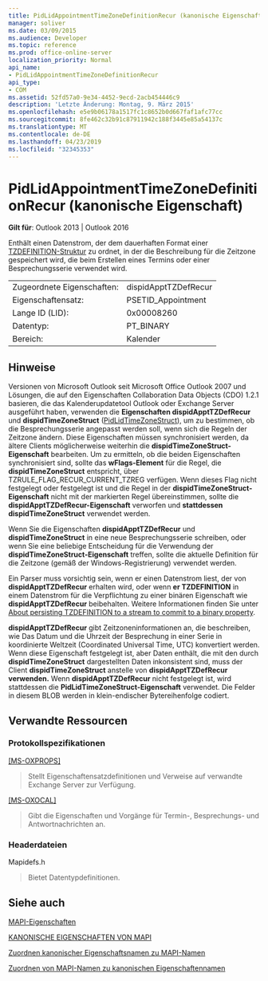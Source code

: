 ```yaml
---
title: PidLidAppointmentTimeZoneDefinitionRecur (kanonische Eigenschaft)
manager: soliver
ms.date: 03/09/2015
ms.audience: Developer
ms.topic: reference
ms.prod: office-online-server
localization_priority: Normal
api_name:
- PidLidAppointmentTimeZoneDefinitionRecur
api_type:
- COM
ms.assetid: 52fd57a0-9e34-4452-9ecd-2acb454446c9
description: 'Letzte Änderung: Montag, 9. März 2015'
ms.openlocfilehash: e5e9b06178a1517fc1c8652b0d667faf1afc77cc
ms.sourcegitcommit: 8fe462c32b91c87911942c188f3445e85a54137c
ms.translationtype: MT
ms.contentlocale: de-DE
ms.lasthandoff: 04/23/2019
ms.locfileid: "32345353"
---
```

# <a name="pidlidappointmenttimezonedefinitionrecur-canonical-property"></a>PidLidAppointmentTimeZoneDefinitionRecur (kanonische Eigenschaft)

  
  
**Gilt für**: Outlook 2013 | Outlook 2016 
  
Enthält einen Datenstrom, der dem dauerhaften Format einer [TZDEFINITION-Struktur](https://msdn.microsoft.com/library/0ae21571-2299-6407-807c-428668bb6798%28Office.15%29.aspx) zu ordnet, in der die Beschreibung für die Zeitzone gespeichert wird, die beim Erstellen eines Termins oder einer Besprechungsserie verwendet wird. 
  
|||
|:-----|:-----|
|Zugeordnete Eigenschaften:  <br/> |dispidApptTZDefRecur  <br/> |
|Eigenschaftensatz:  <br/> |PSETID_Appointment  <br/> |
|Lange ID (LID):  <br/> |0x00008260  <br/> |
|Datentyp:  <br/> |PT_BINARY  <br/> |
|Bereich:  <br/> |Kalender  <br/> |
   
## <a name="remarks"></a>Hinweise

Versionen von Microsoft Outlook seit Microsoft Office Outlook 2007 und Lösungen, die auf den Eigenschaften Collaboration Data Objects (CDO) 1.2.1 basieren, die das Kalenderupdatetool Outlook oder Exchange Server ausgeführt haben, verwenden die **Eigenschaften dispidApptTZDefRecur** und **dispidTimeZoneStruct** ([PidLidTimeZoneStruct](pidlidtimezonestruct-canonical-property.md)), um zu bestimmen, ob die Besprechungsserie angepasst werden soll, wenn sich die Regeln der Zeitzone ändern. Diese Eigenschaften müssen synchronisiert werden, da ältere Clients möglicherweise weiterhin die **dispidTimeZoneStruct-Eigenschaft** bearbeiten. Um zu ermitteln, ob die beiden Eigenschaften synchronisiert sind, sollte das **wFlags-Element** für die Regel, die **dispidTimeZoneStruct** entspricht, über TZRULE_FLAG_RECUR_CURRENT_TZREG verfügen. Wenn dieses Flag nicht festgelegt oder festgelegt ist und die Regel in der **dispidTimeZoneStruct-Eigenschaft** nicht mit der markierten Regel übereinstimmen, sollte die **dispidApptTZDefRecur-Eigenschaft** verworfen und **stattdessen dispidTimeZoneStruct** verwendet werden. 
  
Wenn Sie die Eigenschaften **dispidApptTZDefRecur** und **dispidTimeZoneStruct** in eine neue Besprechungsserie schreiben, oder wenn Sie eine beliebige Entscheidung für die Verwendung der **dispidTimeZoneStruct-Eigenschaft** treffen, sollte die aktuelle Definition für die Zeitzone (gemäß der Windows-Registrierung) verwendet werden. 
  
Ein Parser muss vorsichtig sein, wenn er einen Datenstrom liest, der von **dispidApptTZDefRecur** erhalten wird, oder wenn **er TZDEFINITION** in einem Datenstrom für die Verpflichtung zu einer binären Eigenschaft wie **dispidApptTZDefRecur** beibehalten. Weitere Informationen finden Sie unter [About persisting TZDEFINITION to a stream to commit to a binary property](https://msdn.microsoft.com/library/0dec535d-d48f-39a5-97d5-0bd109134b3b%28Office.15%29.aspx).
  
 **dispidApptTZDefRecur** gibt Zeitzoneninformationen an, die beschreiben, wie Das Datum und die Uhrzeit der Besprechung in einer Serie in koordinierte Weltzeit (Coordinated Universal Time, UTC) konvertiert werden. Wenn diese Eigenschaft festgelegt ist, aber Daten enthält, die mit den durch **dispidTimeZoneStruct** dargestellten Daten inkonsistent sind, muss der Client **dispidTimeZoneStruct** anstelle von **dispidApptTZDefRecur verwenden.** Wenn **dispidApptTZDefRecur** nicht festgelegt ist, wird stattdessen die **PidLidTimeZoneStruct-Eigenschaft** verwendet. Die Felder in diesem BLOB werden in klein-endischer Bytereihenfolge codiert. 
  
## <a name="related-resources"></a>Verwandte Ressourcen

### <a name="protocol-specifications"></a>Protokollspezifikationen

[[MS-OXPROPS]](https://msdn.microsoft.com/library/f6ab1613-aefe-447d-a49c-18217230b148%28Office.15%29.aspx)
  
> Stellt Eigenschaftensatzdefinitionen und Verweise auf verwandte Exchange Server zur Verfügung.
    
[[MS-OXOCAL]](https://msdn.microsoft.com/library/09861fde-c8e4-4028-9346-e7c214cfdba1%28Office.15%29.aspx)
  
> Gibt die Eigenschaften und Vorgänge für Termin-, Besprechungs- und Antwortnachrichten an.
    
### <a name="header-files"></a>Headerdateien

Mapidefs.h
  
> Bietet Datentypdefinitionen.
    
## <a name="see-also"></a>Siehe auch



[MAPI-Eigenschaften](mapi-properties.md)
  
[KANONISCHE EIGENSCHAFTEN VON MAPI](mapi-canonical-properties.md)
  
[Zuordnen kanonischer Eigenschaftsnamen zu MAPI-Namen](mapping-canonical-property-names-to-mapi-names.md)
  
[Zuordnen von MAPI-Namen zu kanonischen Eigenschaftennamen](mapping-mapi-names-to-canonical-property-names.md)

